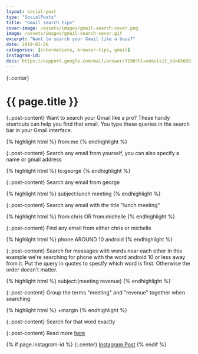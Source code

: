 ```yaml
---
layout: social-post
type: "SocialPosts"
title: "Gmail search tips"
cover-image: /assets/images/gmail-search-cover.png
image: /assets/images/gmail-search-cover.gif
excerpt: "Want to search your Gmail like a boss?"
date: 2019-03-26
categories: [intermediate, browser-tips, gmail]
instagram-id: 
docs: https://support.google.com/mail/answer/7190?hl=en&visit_id=636891790195104675-2176755800&rd=1
---
```

{:.center}
# {{ page.title }}

{:.post-content}
Want to search your Gmail like a pro? These handy shortcuts can help you find
that email. You type these queries in the search bar in your Gmail interface.

{% highlight html %}
from:me
{% endhighlight %}

{:.post-content}
Search any email from yourself, you can also specify a name or gmail address

{% highlight html %}
to:george
{% endhighlight %}

{:.post-content}
Search any email from george

{% highlight html %}
subject:lunch meeting
{% endhighlight %}

{:.post-content}
Search any email with the title "lunch meeting"

{% highlight html %}
from:chris OR from:michelle
{% endhighlight %}

{:.post-content}
Find any email from either chris or michelle

{% highlight html %}
phone AROUND 10 android
{% endhighlight %}

{:.post-content}
Search for messages with words near each other In this example we're searching
for phone with the word android 10 or less away from it. Put the query in quotes
to specify which word is first. Otherwise the order doesn't matter.

{% highlight html %}
subject:(meeting revenue)
{% endhighlight %}

{:.post-content}
Group the terms "meeting" and "revenue" together when searching

{% highlight html %}
+margin
{% endhighlight %}

{:.post-content}
Search for that word exactly

{:.post-content}
Read more <a href="{{page.docs}}" target="_blank">here</a>

{% if page.instagram-id %}
{:.center}
<a class="insta-link" href="https://www.instagram.com/p/{{page.instagram-id}}" target="_blank">Instagram Post</a>
{% endif %}
